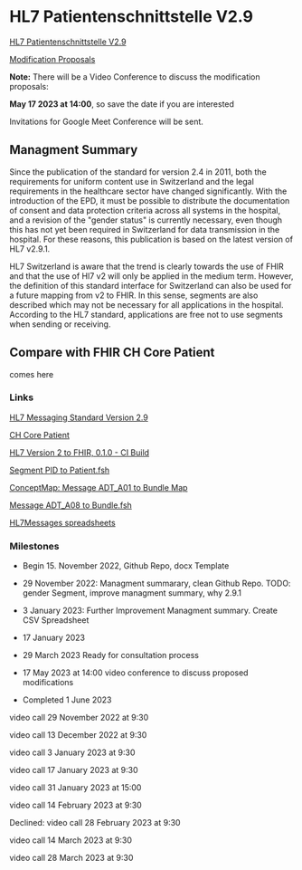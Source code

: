# HL7 Patientenschnittstelle V2.9

[HL7 Patientenschnittstelle V2.9](https://github.com/lpg-tech/HL7-V2/blob/main/HL7%20Patientenschnittstelle%20V2.9_CH_Draft.docx)

[Modification Proposals](https://github.com/lpg-tech/HL7-V2/issues/1)

**Note:** There will be a Video Conference to discuss the modification proposals:

**May 17 2023 at 14:00**, so save the date if you are interested

Invitations for Google Meet Conference will be sent.

## Managment Summary

Since the publication of the standard for version 2.4 in 2011, both the requirements for uniform content use in Switzerland and the legal requirements in the healthcare sector have changed significantly. With the introduction of the EPD, it must be possible to distribute the documentation of consent and data protection criteria across all systems in the hospital, and a revision of the "gender status" is currently necessary, even though this has not yet been required in Switzerland for data transmission in the hospital. For these reasons, this publication is based on the latest version of HL7 v2.9.1.

HL7 Switzerland is aware that the trend is clearly towards the use of FHIR and that the use of Hl7 v2 will only be applied in the medium term. However, the definition of this standard interface for Switzerland can also be used for a future mapping from v2 to FHIR. In this sense, segments are also described which may not be necessary for all applications in the hospital. According to the HL7 standard, applications are free not to use segments when sending or receiving.

## Compare with FHIR CH Core Patient

comes here

### Links

[HL7 Messaging Standard Version 2.9](https://www.hl7.org/implement/standards/product_brief.cfm?product_id=516)

[CH Core Patient](https://fhir.ch/ig/ch-core/StructureDefinition-ch-core-patient.html)

[HL7 Version 2 to FHIR, 0.1.0 - CI Build](https://build.fhir.org/ig/HL7/v2-to-fhir/mapping_guidelines.html)

[Segment PID to Patient.fsh](https://github.com/HL7/v2-to-fhir/blob/master/input/fsh/Segment%20PID%20to%20Patient.fsh)

[ConceptMap: Message ADT_A01 to Bundle Map](https://build.fhir.org/ig/HL7/v2-to-fhir/ConceptMap-message-adt-a01-to-bundle.html)

[Message ADT_A08 to Bundle.fsh](https://github.com/HL7/v2-to-fhir/blob/master/input/fsh/Message%20ADT_A08%20to%20Bundle.fsh)

[HL7Messages spreadsheets](https://docs.google.com/spreadsheets/d/10l9wnuBkQPqoYf1XXzyfgF11a1UlamNWqUnapC0hsOY)

### Milestones

* Begin 15. November 2022, Github Repo, docx Template

* 29 November 2022: Managment summarary, clean Github Repo. TODO: gender Segment, improve managment summary, why 2.9.1

* 3 January 2023: Further Improvement Managment summary. Create CSV Spreadsheet

* 17 January 2023

* 29 March 2023 Ready for consultation process

* 17 May 2023 at 14:00 video conference to discuss proposed modifications

* Completed 1 June 2023

video call 29 November 2022 at 9:30

video call 13 December 2022 at 9:30

video call 3 January 2023 at 9:30

video call 17 January 2023 at 9:30

video call 31 January 2023 at 15:00

video call 14 February 2023 at 9:30

Declined: video call 28 February 2023 at 9:30

video call 14 March 2023 at 9:30

video call 28 March 2023 at 9:30
